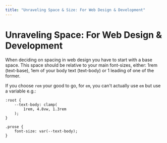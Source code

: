 ```yaml
---
title: "Unraveling Space & Size: For Web Design & Development"
---
```


# Unraveling Space: For Web Design & Development

When deciding on spacing in web design you have to start with a base space. This space should be relative to your main font-sizes, either: 1rem (text-base), 1em of your body text (text-body) or 1 leading of one of the former.

If you choose `rem` your good to go, for `em`, you can't actually use `em` but use a variable e.g.:

```
:root {
	--text-body: clamp(
		1rem, 4.8vw, 1.3rem
	);
}

.prose {
	font-size: var(--text-body);
}
```
